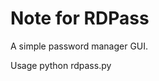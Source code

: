 Note for RDPass
=========================================

A simple password manager GUI. 

Usage
python rdpass.py
